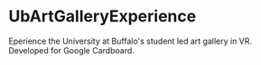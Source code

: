 # UbArtGalleryExperience
Eperience the University at Buffalo's student led art gallery in VR. Developed for Google Cardboard.
